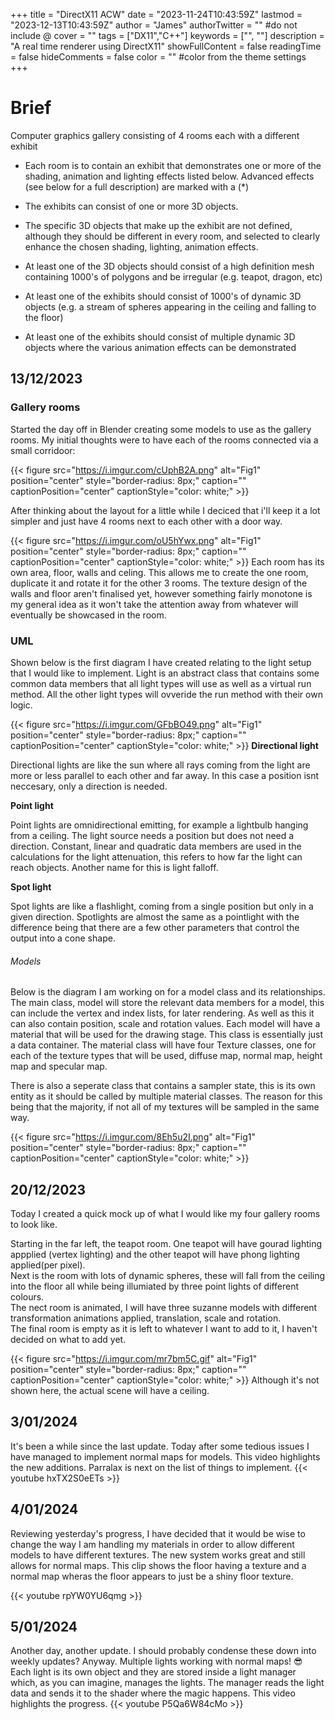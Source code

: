 +++
title = "DirectX11 ACW"
date = "2023-11-24T10:43:59Z"
lastmod = "2023-12-13T10:43:59Z"
author = "James"
authorTwitter = "" #do not include @
cover = ""
tags = ["DX11","C++"]
keywords = ["", ""]
description = "A real time renderer using DirectX11"
showFullContent = false
readingTime = false
hideComments = false
color = "" #color from the theme settings
+++

# Brief
Computer graphics gallery consisting of 4 rooms each with a different exhibit  

* Each room is to contain an exhibit that demonstrates one or more of the shading, animation and lighting effects listed below. Advanced effects (see below for a full description) are marked with a (*)

* The exhibits can consist of one or more 3D objects.

* The specific 3D objects that make up the exhibit are not defined, although they should be different in every room, and selected to clearly enhance the chosen shading, lighting, animation effects.

* At least one of the 3D objects should consist of a high definition mesh containing 1000's of polygons and be irregular (e.g. teapot, dragon, etc)

* At least one of the exhibits should consist of 1000's of dynamic 3D objects (e.g. a stream of spheres appearing in the ceiling and falling to the floor)

* At least one of the exhibits should consist of multiple dynamic 3D objects where the various animation effects can be demonstrated

## **13/12/2023**


### Gallery rooms
Started the day off in Blender creating some models to use as the gallery rooms.
My initial thoughts were to have each of the rooms connected via a small corridoor: 

{{< figure src="https://i.imgur.com/cUphB2A.png" alt="Fig1" position="center" style="border-radius: 8px;" caption="" captionPosition="center" captionStyle="color: white;" >}}

After thinking about the layout for a little while I deciced that i'll keep it a lot simpler and just have 4 rooms next to each other with a door way.

{{< figure src="https://i.imgur.com/oU5hYwx.png" alt="Fig1" position="center" style="border-radius: 8px;" caption="" captionPosition="center" captionStyle="color: white;" >}}
Each room has its own area, floor, walls and celing. This allows me to create the one room, duplicate it and rotate it for the other 3 rooms. 
The texture design of the walls and floor aren't finalised yet, however something fairly monotone is my general idea as it won't take the attention away from whatever will eventually be showcased in the room. 


### UML
Shown below is the first diagram I have created relating to the light setup that I would like to implement.
Light is an abstract class that contains some common data members that all light types will use as well as a virtual run method. All the other light types will ovveride the run method with their own logic. 

{{< figure src="https://i.imgur.com/GFbBO49.png" alt="Fig1" position="center" style="border-radius: 8px;" caption="" captionPosition="center" captionStyle="color: white;" >}}
**Directional light**

Directional lights are like the sun where all rays coming from the light are more or less parallel to each other and far away. In this case a position isnt neccesary, only a direction is needed. 

**Point light**

Point lights are omnidirectional emitting, for example a lightbulb hanging from a ceiling. The light source needs a position but does not need a direction. Constant, linear and quadratic data members are used in the calculations for the light attenuation, this refers to how far the light can reach objects. Another name for this is light falloff.

**Spot light**

Spot lights are like a flashlight, coming from a single position but only in a given direction. 
Spotlights are almost the same as a pointlight with the difference being that there are a few other parameters that control the output into a cone shape. 

###### Models
Below is the diagram I am working on for a model class and its relationships. The main class, model will store the relevant data members for a model, this can include the vertex and index lists, for later rendering. 
As well as this it can also contain position, scale and rotation values.
Each model will have a material that will be used for the drawing stage. This class is essentially just a data container. The material class will have four Texture classes, one for each of the texture types that will be used, diffuse map, normal map, height map and specular map.

There is also a seperate class that contains a sampler state, this is its own entity as it should be called by multiple material classes. 
The reason for this being that the majority, if not all of my textures will be sampled in the same way.

{{< figure src="https://i.imgur.com/8Eh5u2I.png" alt="Fig1" position="center" style="border-radius: 8px;" caption="" captionPosition="center" captionStyle="color: white;" >}}

## **20/12/2023**
Today I created a quick mock up of what I would like my four gallery rooms to look like. 

Starting in the far left, the teapot room. One teapot will have gourad lighting appplied (vertex lighting) and the other teapot will have phong lighting applied(per pixel).  
Next is the room with lots of dynamic spheres, these will fall from the ceiling into the floor all while being illumiated by three point lights of different colours.  
The nect room is animated, I will have three suzanne models with different transformation animations applied, translation, scale and rotation.  
The final room is empty as it is left to whatever I want to add to it, I haven't decided on what to add yet.

{{< figure src="https://i.imgur.com/mr7bm5C.gif" alt="Fig1" position="center" style="border-radius: 8px;" caption="" captionPosition="center" captionStyle="color: white;" >}}
Although it's not shown here, the actual scene will have a ceiling.


## **3/01/2024**
It's been a while since the last update. Today after some tedious issues I have managed to implement normal maps for models. This video highlights the new additions. Parralax is next on the list of things to implement.
{{< youtube hxTX2S0eETs >}}

## **4/01/2024**
Reviewing yesterday's progress, I have decided that it would be wise to change the way I am handling my materials in order to allow different models to have different textures.
The new system works great and still allows for normal maps. This clip shows the floor having a texture and a normal map wheras the floor appears to just be a shiny floor texture.

{{< youtube rpYW0YU6qmg >}}

## **5/01/2024**
Another day, another update. I should probably condense these down into weekly updates?
Anyway. Multiple lights working with normal maps! 😎
Each light is its own object and they are stored inside a light manager which, as you can imagine, manages the lights. The manager reads the light data and sends it to the shader where the magic happens. This video highlights the progress. 
{{< youtube P5Qa6W84cMo >}}



